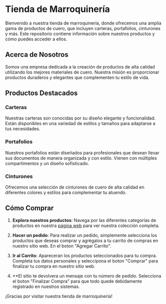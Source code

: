 # Tienda de Marroquinería

Bienvenido a nuestra tienda de marroquinería, donde ofrecemos una amplia gama de productos de cuero, que incluyen carteras, portafolios, cinturones y más. Este repositorio contiene información sobre nuestros productos y cómo puedes acceder a ellos.

## Acerca de Nosotros

Somos una empresa dedicada a la creación de productos de alta calidad utilizando los mejores materiales de cuero. Nuestra misión es proporcionar productos duraderos y elegantes que complementen tu estilo de vida.

## Productos Destacados

### Carteras

Nuestras carteras son conocidas por su diseño elegante y funcionalidad. Están disponibles en una variedad de estilos y tamaños para adaptarse a tus necesidades.

### Portafolios

Nuestros portafolios están diseñados para profesionales que desean llevar sus documentos de manera organizada y con estilo. Vienen con múltiples compartimentos y un diseño sofisticado.

### Cinturones

Ofrecemos una selección de cinturones de cuero de alta calidad en diferentes colores y estilos para complementar tu atuendo.

## Cómo Comprar

1. **Explora nuestros productos**: Navega por las diferentes categorías de productos en nuestra [página web](http://localhost:3000/) para ver nuestra colección completa.

2. **Hacer un pedido**: Para realizar un pedido, simplemente selecciona los productos que deseas comprar y agrégalos a tu carrito de compras en nuestro sitio web. En el boton "Agregar Carrito".

3. **Ir al Carrito**: Apareceran los productos seleccionados para tu compra. Completa tus datos personales y seleccipona el boton "Comprar" para finalizar tu compra en nuestro sitio web.
 
4. **El sitio te devolvera un mensaje con tu número de pedido. Selecciona el boton "Finalizar Compra" para que todo quede debidamente registrado en nuestros sistemas.

¡Gracias por visitar nuestra tienda de marroquinería!





